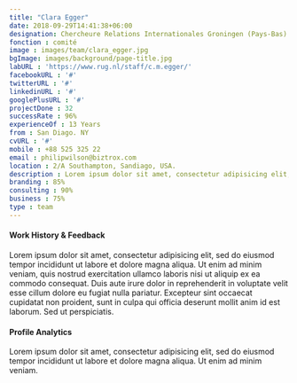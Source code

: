 ```yaml
---
title: "Clara Egger"
date: 2018-09-29T14:41:38+06:00
designation: Chercheure Relations Internationales Groningen (Pays-Bas)
fonction : comité
image : images/team/clara_egger.jpg
bgImage: images/background/page-title.jpg
labURL : 'https://www.rug.nl/staff/c.m.egger/'
facebookURL : '#'
twitterURL : '#'
linkedinURL : '#'
googlePlusURL : '#'
projectDone : 32
successRate : 96%
experienceOf : 13 Years
from : San Diago. NY
cvURL : '#'
mobile : +88 525 325 22
email : philipwilson@biztrox.com
location : 2/A Southampton, Sandiago, USA.
description : Lorem ipsum dolor sit amet, consectetur adipisicing elit, sed do eiusmod tempor incididunt ut labore et dolore magna aliqua.enim ad minim veniam, quis nostrud exercitation ullamco laboris nisi ut aliquip ex ea commodo consequat irure dolor in reprehender.
branding : 85%
consulting : 90%
business : 75%
type : team
---
```


#### Work History  & Feedback

Lorem ipsum dolor sit amet, consectetur adipisicing elit, sed do eiusmod tempor incididunt ut labore et dolore magna aliqua. Ut enim ad minim veniam, quis nostrud exercitation ullamco laboris nisi ut aliquip ex ea commodo consequat. Duis aute irure dolor in reprehenderit in voluptate velit esse cillum dolore eu fugiat nulla pariatur. Excepteur sint occaecat cupidatat non proident, sunt in culpa qui officia deserunt mollit anim id est laborum. Sed ut perspiciatis.

#### Profile Analytics

Lorem ipsum dolor sit amet, consectetur adipisicing elit, sed do eiusmod tempor incididunt ut labore et dolore magna aliqua. Ut enim ad minim veniam.
